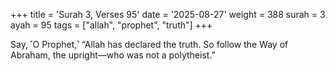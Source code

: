 +++
title = 'Surah 3, Verses 95'
date = '2025-08-27'
weight = 388
surah = 3
ayah = 95
tags = ["allah", "prophet", "truth"]
+++

Say, ˹O Prophet,˺ “Allah has declared the truth. So follow the Way of Abraham, the upright—who was not a polytheist.”